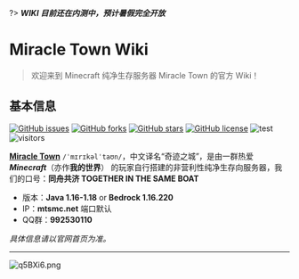 ?> ***WIKI 目前还在内测中，预计暑假完全开放***



# **Miracle Town Wiki** 

> 欢迎来到 Minecraft 纯净生存服务器 Miracle Town 的官方 Wiki！
## **基本信息**
[![GitHub issues](https://img.shields.io/github/issues/Miracle-Town/wiki?style=flat-square)](https://github.com/Miracle-Town/wiki/issues)  [![GitHub forks](https://img.shields.io/github/forks/Miracle-Town/wiki?style=flat-square)](https://github.com/Miracle-Town/wiki/network)  [![GitHub stars](https://img.shields.io/github/stars/Miracle-Town/wiki?style=flat-square)](https://github.com/Miracle-Town/wiki/stargazers)  [![GitHub license](https://img.shields.io/github/license/Miracle-Town/wiki?style=flat-square)](https://github.com/Miracle-Town/wiki) ![test](https://img.shields.io/badge/game-Minecraft-orange?style=flat-square&logo=appveyor) ![visitors](https://visitor-badge.glitch.me/badge?page_id=miracle-town&left_color=green&right_color=red)

<u>**Miracle Town**</u> `/ˈmɪrɪkəlˈtaʊn/`，中文译名“奇迹之城”，是由一群热爱 ***Minecraft***（亦作**我的世界**） 的玩家自行搭建的非营利性纯净生存向服务器，我们的口号：**同舟共济 TOGETHER IN THE SAME BOAT**
- 版本：**Java 1.16-1.18** or **Bedrock 1.16.220**
- IP：**mtsmc.net** 端口默认
- QQ群：**992530110**

*具体信息请以官网首页为准。*

***
![q5BXi6.png](https://s1.ax1x.com/2022/04/01/q5BXi6.png ':size=80%')

